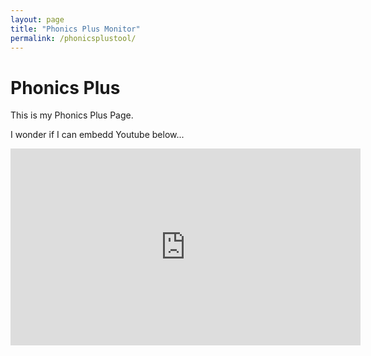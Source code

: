 ```yaml
---
layout: page
title: "Phonics Plus Monitor"
permalink: /phonicsplustool/
---
```


# Phonics Plus
This is my Phonics Plus Page. 

I wonder if I can embedd Youtube below...
<iframe width="560" height="315" src="https://www.youtube.com/embed/dQw4w9WgXcQ?si=DsIudnEbD4oYo2UO" title="YouTube video player" frameborder="0" allow="accelerometer; autoplay; clipboard-write; encrypted-media; gyroscope; picture-in-picture; web-share" referrerpolicy="strict-origin-when-cross-origin" allowfullscreen></iframe>